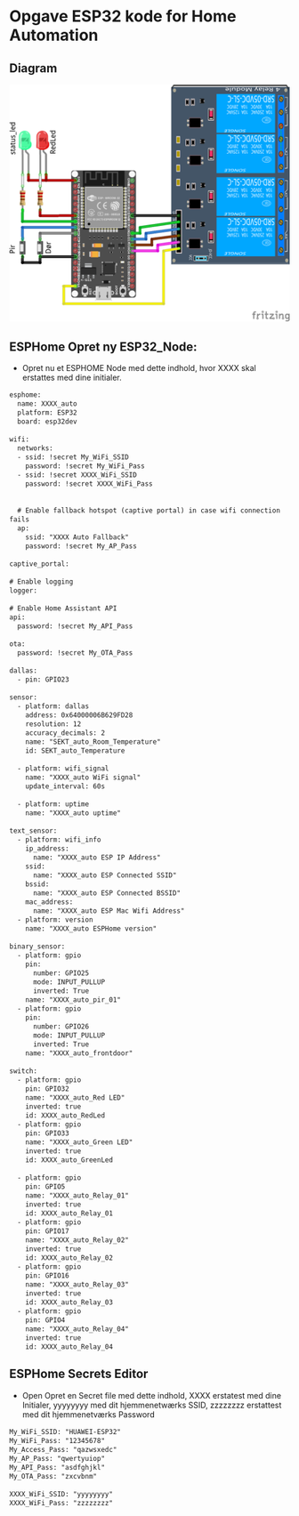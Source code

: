 # Opgave ESP32 kode for Home Automation 
## Diagram  
![ESP32-Kontakt](/Opgaver/ESP32_Kode/Images/ESP32-Kontakt_Relay_bb.png) 

## ESPHome Opret ny ESP32_Node:
* Opret nu et ESPHOME Node med dette indhold, hvor XXXX skal erstattes med dine initialer.

```
esphome:
  name: XXXX_auto
  platform: ESP32
  board: esp32dev

wifi:
  networks:
  - ssid: !secret My_WiFi_SSID
    password: !secret My_WiFi_Pass
  - ssid: !secret XXXX_WiFi_SSID
    password: !secret XXXX_WiFi_Pass


  # Enable fallback hotspot (captive portal) in case wifi connection fails
  ap:
    ssid: "XXXX Auto Fallback"
    password: !secret My_AP_Pass

captive_portal:

# Enable logging
logger:

# Enable Home Assistant API
api:
  password: !secret My_API_Pass

ota:
  password: !secret My_OTA_Pass

dallas:
  - pin: GPIO23

sensor:
  - platform: dallas
    address: 0x64000006B629FD28
    resolution: 12
    accuracy_decimals: 2
    name: "SEKT_auto_Room_Temperature"
    id: SEKT_auto_Temperature

  - platform: wifi_signal
    name: "XXXX_auto WiFi signal"
    update_interval: 60s

  - platform: uptime
    name: "XXXX_auto uptime"

text_sensor:
  - platform: wifi_info
    ip_address:
      name: "XXXX_auto ESP IP Address"
    ssid:
      name: "XXXX_auto ESP Connected SSID"
    bssid:
      name: "XXXX_auto ESP Connected BSSID"
    mac_address:
      name: "XXXX_auto ESP Mac Wifi Address"
  - platform: version
    name: "XXXX_auto ESPHome version"

binary_sensor:
  - platform: gpio
    pin:
      number: GPIO25
      mode: INPUT_PULLUP
      inverted: True
    name: "XXXX_auto_pir_01"
  - platform: gpio
    pin:
      number: GPIO26
      mode: INPUT_PULLUP
      inverted: True
    name: "XXXX_auto_frontdoor"

switch:
  - platform: gpio
    pin: GPIO32
    name: "XXXX_auto_Red LED"
    inverted: true
    id: XXXX_auto_RedLed
  - platform: gpio
    pin: GPIO33
    name: "XXXX_auto_Green LED"
    inverted: true
    id: XXXX_auto_GreenLed

  - platform: gpio
    pin: GPIO5
    name: "XXXX_auto_Relay_01"
    inverted: true
    id: XXXX_auto_Relay_01
  - platform: gpio
    pin: GPIO17
    name: "XXXX_auto_Relay_02"
    inverted: true
    id: XXXX_auto_Relay_02
  - platform: gpio
    pin: GPIO16
    name: "XXXX_auto_Relay_03"
    inverted: true
    id: XXXX_auto_Relay_03
  - platform: gpio
    pin: GPIO4
    name: "XXXX_auto_Relay_04"
    inverted: true
    id: XXXX_auto_Relay_04

```
## ESPHome Secrets Editor
* Open Opret en Secret file med dette indhold, XXXX erstatest med dine Initialer, yyyyyyyy med dit hjemmenetwærks SSID, zzzzzzzz erstattest med dit hjemmenetværks Password
```
My_WiFi_SSID: "HUAWEI-ESP32"
My_WiFi_Pass: "12345678"
My_Access_Pass: "qazwsxedc"
My_AP_Pass: "qwertyuiop"
My_API_Pass: "asdfghjkl"
My_OTA_Pass: "zxcvbnm"

XXXX_WiFi_SSID: "yyyyyyyy"
XXXX_WiFi_Pass: "zzzzzzzz"
```
